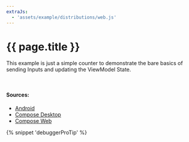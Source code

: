 ```yaml
---
extraJs:
  - 'assets/example/distributions/web.js'
---
```


# {{ page.title }}

This example is just a simple counter to demonstrate the bare basics of sending Inputs and updating the ViewModel State.

<div id="example_counter"></div>
<br>

#### Sources:

- [Android](https://github.com/copper-leaf/ballast/tree/main/examples/android/src/androidMain/java/com/copperleaf/ballast/examples/ui/counter)
- [Compose Desktop](https://github.com/copper-leaf/ballast/tree/main/examples/desktop/src/jvmMain/kotlin/com/copperleaf/ballast/examples/ui/counter)
- [Compose Web](https://github.com/copper-leaf/ballast/tree/main/examples/web/src/jsMain/kotlin/com/copperleaf/ballast/examples/ui/counter)

{% snippet 'debuggerProTip' %}
